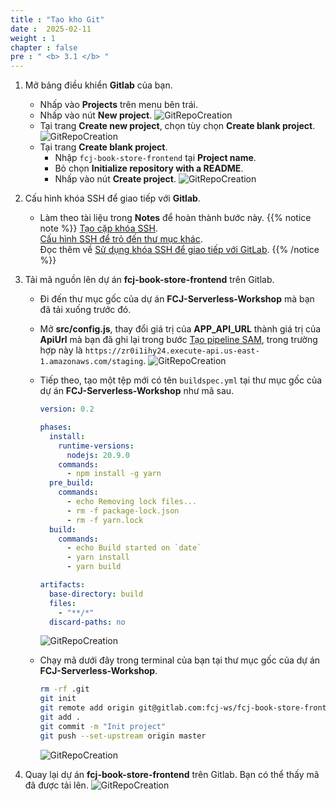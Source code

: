```yaml
---
title : "Tạo kho Git"
date :  2025-02-11
weight : 1
chapter : false
pre : " <b> 3.1 </b> "
---
```


1. Mở bảng điều khiển **Gitlab** của bạn.
    - Nhấp vào **Projects** trên menu bên trái.
    - Nhấp vào nút **New project**.
      ![GitRepoCreation](/images/temp/1/40.png?width=90pc)
    - Tại trang **Create new project**, chọn tùy chọn **Create blank project**.
      ![GitRepoCreation](/images/temp/1/7.png?width=90pc)
    - Tại trang **Create blank project**.
      - Nhập ``fcj-book-store-frontend`` tại **Project name**.
      - Bỏ chọn **Initialize repository with a README**.
      - Nhấp vào nút **Create project**.
        ![GitRepoCreation](/images/temp/1/41.png?width=90pc)

2. Cấu hình khóa SSH để giao tiếp với **Gitlab**.
    - Làm theo tài liệu trong **Notes** để hoàn thành bước này.
{{% notice note %}}
[Tạo cặp khóa SSH](https://docs.gitlab.com/ee/user/ssh.html#generate-an-ssh-key-pair).\
[Cấu hình SSH để trỏ đến thư mục khác](https://docs.gitlab.com/ee/user/ssh.html#configure-ssh-to-point-to-a-different-directory).\
Đọc thêm về [Sử dụng khóa SSH để giao tiếp với GitLab](https://.docs.gitlab.com/ee/user/ssh.html).
{{% /notice %}}

3. Tải mã nguồn lên dự án **fcj-book-store-frontend** trên Gitlab.
    - Đi đến thư mục gốc của dự án **FCJ-Serverless-Workshop** mà bạn đã tải xuống trước đó.
    - Mở **src/config.js**, thay đổi giá trị của **APP_API_URL** thành giá trị của **ApiUrl** mà bạn đã ghi lại trong bước [Tạo pipeline SAM](2-2-create-pipeline), trong trường hợp này là ``https://zr0i1ihy24.execute-api.us-east-1.amazonaws.com/staging``.
      ![GitRepoCreation](/images/temp/1/42.png?width=90pc)
    - Tiếp theo, tạo một tệp mới có tên ``buildspec.yml`` tại thư mục gốc của dự án **FCJ-Serverless-Workshop** như mã sau.

      ```yml
      version: 0.2

      phases:
        install:
          runtime-versions:
            nodejs: 20.9.0
          commands:
            - npm install -g yarn
        pre_build:
          commands:
            - echo Removing lock files...
            - rm -f package-lock.json
            - rm -f yarn.lock
        build:
          commands:
            - echo Build started on `date`
            - yarn install
            - yarn build

      artifacts:
        base-directory: build
        files:
          - "**/*"
        discard-paths: no
      ```

      ![GitRepoCreation](/images/temp/1/46.png?width=90pc)

    - Chạy mã dưới đây trong terminal của bạn tại thư mục gốc của dự án **FCJ-Serverless-Workshop**.

      ```bash
      rm -rf .git
      git init
      git remote add origin git@gitlab.com:fcj-ws/fcj-book-store-frontend.git
      git add .
      git commit -m "Init project"
      git push --set-upstream origin master
      ```

      ![GitRepoCreation](/images/temp/1/43.png?width=90pc)

4. Quay lại dự án **fcj-book-store-frontend** trên Gitlab. Bạn có thể thấy mã đã được tải lên.
    ![GitRepoCreation](/images/temp/1/44.png?width=90pc)
